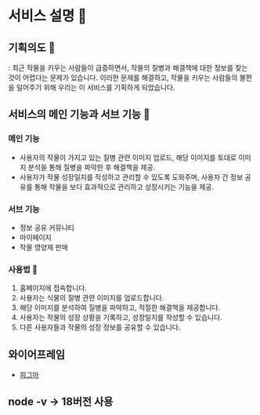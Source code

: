 # 서비스 설명 📝

## **기획의도 🎯**

: 최근 작물을 키우는 사람들이 급증하면서, 작물의 질병과 해결책에 대한 정보를 찾는 것이 어렵다는 문제가 있습니다. 이러한 문제를 해결하고, 작물을 키우는 사람들의 불편을 덜어주기 위해 우리는 이 서비스를 기획하게 되었습니다.

## **서비스의 메인 기능과 서브 기능 🚀**

### 메인 기능

- 사용자의 작물이 가지고 있는 질병 관련 이미지 업로드, 해당 이미지를 토대로 이미지 분석을 통해 질병을 파악한 후 해결책을 제공.
- 사용자가 작물 성장일지를 작성하고 관리할 수 있도록 도와주며, 사용자 간 정보 공유를 통해 작물을 보다 효과적으로 관리하고 성장시키는 기능을 제공.

### 서브 기능

- 정보 공유 커뮤니티
- 마이페이지
- 작물 영양제 판매

### 사용법 📖

1. 홈페이지에 접속합니다.
2. 사용자는 식물의 질병 관련 이미지를 업로드합니다.
3. 해당 이미지를 분석하여 질병을 파악하고, 적절한 해결책을 제공합니다.
4. 사용자는 작물의 성장 상황을 기록하고, 성장일지를 작성할 수 있습니다.
5. 다른 사용자들과 작물의 성장 정보를 공유할 수 있습니다.

## 와이어프레임

- [피그마](https://www.figma.com/file/a9SJvuFA0jU1xpSCKUrpZ6/Untitled?node-id=0-1&t=qK9lqRwlkgehe0IU-0)

## node -v -> 18버전 사용
